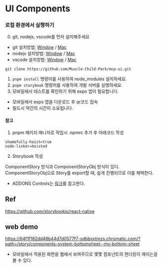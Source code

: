 # UI Components

### 로컬 환경에서 실행하기

0. git, nodejs, vscode를 먼저 설치해주세요

- git 설치방법: [Window](https://code-lab1.tistory.com/249) / [Mac](https://afsdzvcx123.tistory.com/entry/%EB%A7%A5%EB%B6%81%EB%A7%A5OS-M1-git-%EC%84%A4%EC%B9%98%ED%95%98%EA%B8%B0)
- nodejs 설치방법: [Window](https://offbyone.tistory.com/441) / [Mac](https://seoneu.tistory.com/46)
- vscode 설치방법: [Window](https://coding-factory.tistory.com/939) / [Mac](https://extsdd.tistory.com/423)

```
git clone https://github.com/Muscle-Child-Park/mcp-ui.git
```

1. `pnpm install` 명령어를 사용하여 node_modules 설치하세요.
2. `pnpm storybook` 명령어를 사용하여 개발 서버를 실행하세요.
3. 모바일에서 테스트를 확인하기 위해 expo 앱이 필요합니다.

- 모바일에서 expo 앱을 다운로드 후 qr코드 접속
- 빌드시 약간의 시간이 소요됩니다.

#### 참고

1. pnpm 패키지 매니저로 작업시 .npmrc 추가 후 아래코드 작성

```
shamefully-hoist=true
node-linker=hoisted
```

2. Storybook 작성

ComponentStory 방식과 ComponentStoryObj 방식이 있다.
ComponentStoryObj으로 Story를 export할 때, 쉽게 진행되므로 이를 채택한다.

- ADDONS Controls는 [링크](https://storybook.js.org/docs/react/essentials/controls)를 참고한다.

## Ref

https://github.com/storybookjs/react-native

## web demo

https://64f1f182dd48b44d7d0577f7-sdbbxxtmzs.chromatic.com/?path=/story/components-system-bottomsheet--my-bottom-sheet

- 모바일에서 적용된 화면을 웹에서 보여주므로 몇몇 컴포넌트의 렌더링이 깨지는걸 볼 수 있다.
